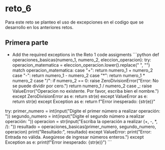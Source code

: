 # reto_6
Para este reto se planteo el uso de excepciones en el codigo que se desarrollo en los anteriores retos.
## Primera parte
- Add the required exceptions in the Reto 1 code assigments
´´´python
def operaciones_basicas(numero_1, numero_2, eleccion_operacion):
    try:
        operacion_matematica = eleccion_operacion.lower().replace(" ", "")
        match operacion_matematica:
            case "+":
                return numero_1 + numero_2
            case "-":
                return numero_1 - numero_2
            case "*":
                return numero_1 * numero_2
            case "/":
                if numero_2 == 0:
                    raise ZeroDivisionError("Error: No se puede dividir por cero.")
                return numero_1 / numero_2
            case _:
                raise ValueError("Operacion no existente. Por favor, escriba bien el nombre.")
    except ZeroDivisionError as e:
        return str(e)
    except ValueError as e:
        return str(e)
    except Exception as e:
        return f"Error inesperado: {str(e)}"

try:
    primer_numero = int(input("Digite el primer número a realizar operación: "))
    segundo_numero = int(input("Digite el segundo número a realizar operación: "))
    operacion = str(input("Escriba la operación a realizar (+, -, *, /): "))
    resultado = operaciones_basicas(primer_numero, segundo_numero, operacion)
    print("Resultado:", resultado)
except ValueError:
    print("Error: Entrada no válida. Asegúrese de ingresar números enteros.")
except Exception as e:
    print(f"Error inesperado: {str(e)}")
´´´
